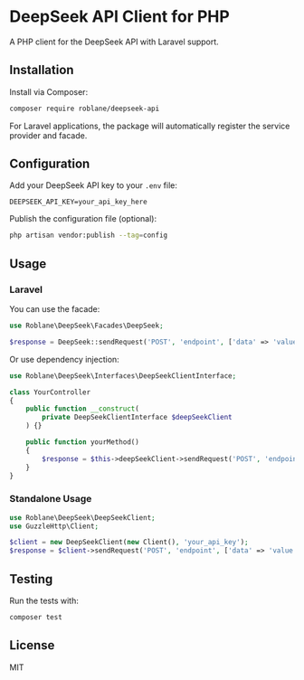 # DeepSeek API Client for PHP

A PHP client for the DeepSeek API with Laravel support.

## Installation

Install via Composer:

```bash
composer require roblane/deepseek-api
```

For Laravel applications, the package will automatically register the service provider and facade.

## Configuration

Add your DeepSeek API key to your `.env` file:

```env
DEEPSEEK_API_KEY=your_api_key_here
```

Publish the configuration file (optional):

```bash
php artisan vendor:publish --tag=config
```

## Usage

### Laravel

You can use the facade:

```php
use Roblane\DeepSeek\Facades\DeepSeek;

$response = DeepSeek::sendRequest('POST', 'endpoint', ['data' => 'value']);
```

Or use dependency injection:

```php
use Roblane\DeepSeek\Interfaces\DeepSeekClientInterface;

class YourController
{
    public function __construct(
        private DeepSeekClientInterface $deepSeekClient
    ) {}

    public function yourMethod()
    {
        $response = $this->deepSeekClient->sendRequest('POST', 'endpoint', ['data' => 'value']);
    }
}
```

### Standalone Usage

```php
use Roblane\DeepSeek\DeepSeekClient;
use GuzzleHttp\Client;

$client = new DeepSeekClient(new Client(), 'your_api_key');
$response = $client->sendRequest('POST', 'endpoint', ['data' => 'value']);
```

## Testing

Run the tests with:

```bash
composer test
```

## License

MIT
